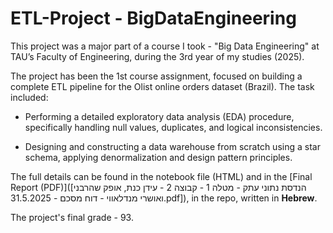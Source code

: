 # ETL-Project - BigDataEngineering
This project was a major part of a course I took - "Big Data Engineering" at TAU’s Faculty of Engineering, during the 3rd year of my studies (2025).

The project has been the 1st course assignment, focused on building a complete ETL pipeline for the Olist online orders dataset (Brazil). The task included:

- Performing a detailed exploratory data analysis (EDA) procedure, specifically handling null values, duplicates, and logical inconsistencies.

- Designing and constructing a data warehouse from scratch using a star schema, applying denormalization and design pattern principles.

The full details can be found in the notebook file (HTML) and in the [Final Report (PDF)]([הנדסת נתוני עתק - מטלה 1 - קבוצה 2 - עידן כנת, אופק שהרבני ואושרי מנדלאווי - דוח מסכם - 31.5.2025.pdf]), in the repo, written in **Hebrew**. 

The project's final grade - 93.
